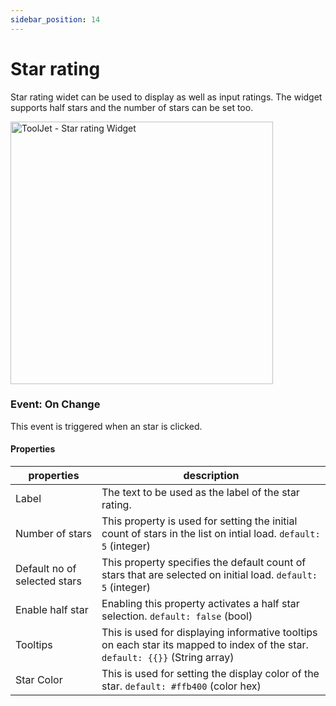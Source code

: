 ```yaml
---
sidebar_position: 14
---
```


# Star rating

Star rating widet can be used to display as well as input ratings. The widget supports half stars and the number of stars can be set too.

<img class="screenshot-full" src="/img/widgets/star/star-rating.gif" alt="ToolJet - Star rating Widget" height="420"/>

### Event: On Change

This event is triggered when an star is clicked.


#### Properties

| properties      | description |
| ----------- | ----------- |
| Label | The text to be used as the label of the star rating. |
| Number of stars | This property is used for setting the initial count of stars in the list on intial load. `default: 5` (integer) |
| Default no of selected stars | This property specifies the default count of stars that are selected on initial load. `default: 5` (integer)|
|  Enable half star | Enabling this property activates a half star selection. `default: false` (bool)|
| Tooltips |This is used for displaying informative tooltips on each star its mapped to index of the star. `default: {{}}` (String array) |
| Star Color | This is used for setting the display color of the star. `default: #ffb400` (color hex) |


